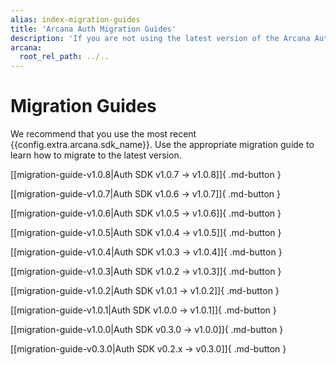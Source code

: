 ```yaml
---
alias: index-migration-guides
title: 'Arcana Auth Migration Guides'
description: 'If you are not using the latest version of the Arcana Auth SDK, we strongly recommend that you migrate to the latest release.'
arcana:
  root_rel_path: ../..
---
```


# Migration Guides

We recommend that you use the most recent {{config.extra.arcana.sdk_name}}. Use the appropriate migration guide to learn how to migrate to the latest version.

[[migration-guide-v1.0.8|Auth SDK v1.0.7 -> v1.0.8]]{ .md-button }

[[migration-guide-v1.0.7|Auth SDK v1.0.6 -> v1.0.7]]{ .md-button }

[[migration-guide-v1.0.6|Auth SDK v1.0.5 -> v1.0.6]]{ .md-button }

[[migration-guide-v1.0.5|Auth SDK v1.0.4 -> v1.0.5]]{ .md-button }

[[migration-guide-v1.0.4|Auth SDK v1.0.3 -> v1.0.4]]{ .md-button }

[[migration-guide-v1.0.3|Auth SDK v1.0.2 -> v1.0.3]]{ .md-button }

[[migration-guide-v1.0.2|Auth SDK v1.0.1 -> v1.0.2]]{ .md-button }

[[migration-guide-v1.0.1|Auth SDK v1.0.0 -> v1.0.1]]{ .md-button }

[[migration-guide-v1.0.0|Auth SDK v0.3.0 -> v1.0.0]]{ .md-button }

[[migration-guide-v0.3.0|Auth SDK v0.2.x -> v0.3.0]]{ .md-button }
